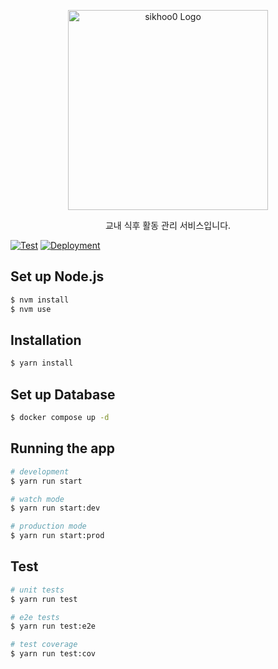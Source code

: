 <p align="center">
  <a href="https://sikhoo0.online/" target="blank"><img src="https://github.com/sikhoo0/sikhoo0-server/assets/68471917/408b9f89-d0dd-44e7-969a-e10737f764e3" width="320" alt="sikhoo0 Logo" /></a>
</p>
<p align="center">교내 식후 활동 관리 서비스입니다.</p>
    <p align="center">

[![Test](https://github.com/sikhoo0/sikhoo0-server/actions/workflows/test.yml/badge.svg)](https://github.com/sikhoo0/sikhoo0-server/actions/workflows/test.yml)
[![Deployment](https://github.com/sikhoo0/sikhoo0-server/actions/workflows/deploy.yml/badge.svg)](https://github.com/sikhoo0/sikhoo0-server/actions/workflows/deploy.yml)

## Set up Node.js
```bash
$ nvm install
$ nvm use
```

## Installation

```bash
$ yarn install
```

## Set up Database

```bash
$ docker compose up -d
```

## Running the app

```bash
# development
$ yarn run start

# watch mode
$ yarn run start:dev

# production mode
$ yarn run start:prod
```

## Test

```bash
# unit tests
$ yarn run test

# e2e tests
$ yarn run test:e2e

# test coverage
$ yarn run test:cov
```

